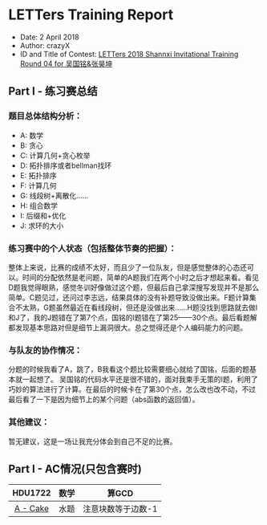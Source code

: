 # LETTers Training Report

- Date: 2 April 2018
- Author: crazyX
- ID and Title of Contest: [LETTers 2018 Shannxi Invitational Training Round 04 for 吴国铭&张昊坤
](https://vjudge.net/contest/220479)

## Part I - 练习赛总结

### 题目总体结构分析：

- A: 数学
- B: 贪心
- C: 计算几何+贪心枚举
- D: 拓扑排序或者bellman找环
- E: 拓扑排序
- F: 计算几何
- G: 线段树+离散化……
- H: 组合数学
- I: 后缀和+优化
- J: 求环的大小

### 练习赛中的个人状态（包括整体节奏的把握）：

整体上来说，比赛的成绩不太好，而且少了一位队友，但是感觉整体的心态还可以。时间的分配依然是老问题，简单的A题我们在两个小时之后才想起来看。看见D题我觉得眼熟，感觉冬训好像做过这个题，但最后自己拿深搜写发现并不是那么简单。C题见过，还问过李志远，结果具体的没有补题导致没做出来。F题计算集合不太熟，G题虽然最近在看线段树，但还是没做出来……H题没找到思路就去做I和J了，我的J题错在了第7个点，国铭的I题错在了第25——30个点。最后看题解都发现基本思路对但是细节上漏洞很大。总之觉得还是个人编码能力的问题。

### 与队友的协作情况：

分题的时候我看了A，跳了，B我看这个题比较需要细心就给了国铭，后面的题基本就一起想了。
吴国铭的代码水平还是很不错的，面对我束手无策的I题，利用了巧妙的算法进行了计算。在最后的时候卡在了第30个点，怎么改也改不动，不过最后看了一下是因为细节上的某个问题（abs函数的返回值）。

### 其他建议：

暂无建议，这是一场让我充分体会到自己不足的比赛。

## Part I - AC情况(只包含赛时)

| HDU1722 | 数学 | 算GCD | 
| :-: | :-: | :-: | 
| [A - Cake](https://vjudge.net/contest/220479#problem/A) | 水题 | 注意块数等于边数-1 | 
